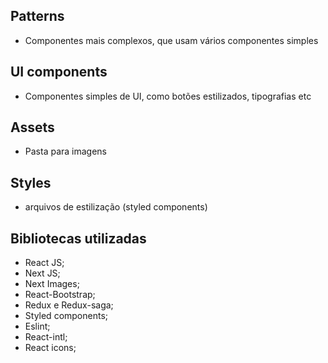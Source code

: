 ## Patterns

- Componentes mais complexos, que usam vários componentes simples

## UI components

- Componentes simples de UI, como botões estilizados, tipografias etc

## Assets

- Pasta para imagens

## Styles

- arquivos de estilização (styled components)

## Bibliotecas utilizadas

- React JS;
- Next JS;
- Next Images;
- React-Bootstrap;
- Redux e Redux-saga;
- Styled components;
- Eslint;
- React-intl;
- React icons;
